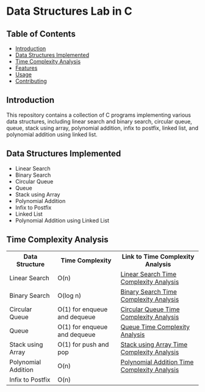 </head>
<body>

<h1>Data Structures Lab in C</h1>

<h2>Table of Contents</h2>
<ul>
    <li><a href="#introduction">Introduction</a></li>
    <li><a href="#data-structures-implemented">Data Structures Implemented</a></li>
    <li><a href="#time-complexity-analysis">Time Complexity Analysis</a></li>
    <li><a href="#features">Features</a></li>
    <li><a href="#usage">Usage</a></li>
    <li><a href="#contributing">Contributing</a></li>
</ul>

<h2 id="introduction">Introduction</h2>
<p>This repository contains a collection of C programs implementing various data structures, including linear search and binary search, circular queue, queue, stack using array, polynomial addition, infix to postfix, linked list, and polynomial addition using linked list.</p>

<h2 id="data-structures-implemented">Data Structures Implemented</h2>
<ul>
    <li>Linear Search</li>
    <li>Binary Search</li>
    <li>Circular Queue</li>
    <li>Queue</li>
    <li>Stack using Array</li>
    <li>Polynomial Addition</li>
    <li>Infix to Postfix</li>
    <li>Linked List</li>
    <li>Polynomial Addition using Linked List</li>
</ul>

<h2 id="time-complexity-analysis">Time Complexity Analysis</h2>
<table>
    <tr>
        <th>Data Structure</th>
        <th>Time Complexity</th>
        <th>Link to Time Complexity Analysis</th>
    </tr>
    <tr>
        <td>Linear Search</td>
        <td>O(n)</td>
        <td><a href="https://github.com/richujoseph/Data-Structure-using-C-programming-/blob/master/Linear%20Search/linear_search.c">Linear Search Time Complexity Analysis</a></td>
    </tr>
    <tr>
        <td>Binary Search</td>
        <td>O(log n)</td>
        <td><a href="https://github.com/richujoseph/Data-Structure-using-C-programming-/blob/master/Binary%20Search/binary_search.c">Binary Search Time Complexity Analysis</a></td>
    </tr>
    <tr>
        <td>Circular Queue</td>
        <td>O(1) for enqueue and dequeue</td>
        <td><a href="https://github.com/richujoseph/Data-Structure-using-C-programming-/blob/master/Circular%20Queue/circular_queue.c">Circular Queue Time Complexity Analysis</a></td>
    </tr>
    <tr>
        <td>Queue</td>
        <td>O(1) for enqueue and dequeue</td>
        <td><a href="https://github.com/richujoseph/Data-Structure-using-C-programming-/blob/master/Queue/queue.c">Queue Time Complexity Analysis</a></td>
    </tr>
    <tr>
        <td>Stack using Array</td>
        <td>O(1) for push and pop</td>
        <td><a href="https://github.com/richujoseph/Data-Structure-using-C-programming-/blob/master/Stack%20using%20Array/stack_array.c">Stack using Array Time Complexity Analysis</a></td>
    </tr>
    <tr>
        <td>Polynomial Addition</td>
        <td>O(n)</td>
        <td><a href="https://github.com/richujoseph/Data-Structure-using-C-programming-/blob/master/Polynomial%20Addition/polynomial_addition.c">Polynomial Addition Time Complexity Analysis</a></td>
    </tr>
    <tr>
        <td>Infix to Postfix</td>
        <td>O(n)</td>
        <td><a href="https://github.com/richujoseph/Data-Structure-using-C-programming-/blob/master/Infix%20to%20Postfix/infix
